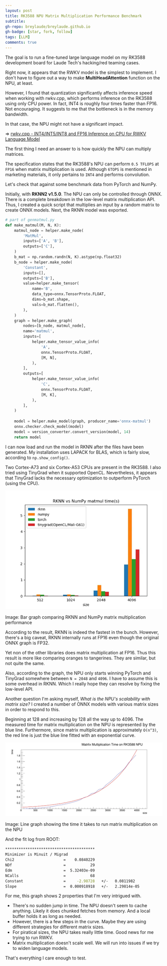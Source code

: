 ```yaml
---
layout: post
title: RK3588 NPU Matrix Multiplication Performance Benchmark 
subtitle: 
gh-repo: breylaude/breylaude.github.io
gh-badge: [star, fork, follow]
tags: [LLM]
comments: true
---
```


The goal is to run a fine-tuned large language model on my RK3588 development board for Laude Tech's hacking/red teaming cases.

Right now, it appears that the RWKV model is the simplest to implement. I don't have to figure out a way to make **MultiHeadAttention** function on the NPU, at least. 

However, I found that quantization significantly affects inference speed when working with rwkv.cpp, which performs inference on the RK3588 using only CPU power. In fact, INT4 is roughly four times faster than FP16. Not encouraging. It suggests to me that the bottleneck is in the memory bandwidth. 

In that case, the NPU might not have a significant impact.

=> [rwkv.cpp - INT4/INT5/INT8 and FP16 Inference on CPU for RWKV Language Model](https://github.com/saharNooby/rwkv.cpp)

The first thing I need an answer to is how quickly the NPU can multiply matrices. 

The specification states that the RK3588's NPU can perform `0.5 TFLOPS` at `FP16` when matrix multiplication is used. Although `6TOPS` is mentioned in marketing materials, it only pertains to `INT4` and performs convolution. 

Let's check that against some benchmark data from PyTorch and NumPy.

Initially, with **RKNN2 v1.5.0**. The NPU can only be controlled through ONNX. There is a complete breakdown in the low-level matrix multiplication API. Thus, I created a quick script that multiplies an input by a random matrix to create ONNX models. Next, the RKNN model was exported.

```python
# part of genmatmul.py
def make_matmul(M, N, K):
    matmul_node = helper.make_node(
        'MatMul',
        inputs=['A', 'B'],
        outputs=['C'],
    )
    b_mat = np.random.randn(N, K).astype(np.float32)
    b_node = helper.make_node(
        'Constant',
        inputs=[],
        outputs=['B'],
        value=helper.make_tensor(
            name='B',
            data_type=onnx.TensorProto.FLOAT,
            dims=b_mat.shape,
            vals=b_mat.flatten(),
        ),
    )
    graph = helper.make_graph(
        nodes=[b_node, matmul_node],
        name='matmul',
        inputs=[
            helper.make_tensor_value_info(
                'A',
                onnx.TensorProto.FLOAT,
                [M, N],
            ),
        ],
        outputs=[
            helper.make_tensor_value_info(
                'C',
                onnx.TensorProto.FLOAT,
                [M, K],
            ),
        ],
    )

    model = helper.make_model(graph, producer_name='onnx-matmul')
    onnx.checker.check_model(model)
    model = version_converter.convert_version(model, 14)
    return model
```

I can now load and run the model in RKNN after the files have been generated. My installation uses LAPACK for BLAS, which is fairly slow, according to `np.show_config()`. 

Two Cortex-A73 and six Cortex-A53 CPUs are present in the RK3588. I also tried using TinyGrad when it supported OpenCL. Nevertheless, it appears that TinyGrad lacks the necessary optimization to outperform PyTorch (using the CPU).

![](/assets/img/rknn-vs-numpy-benchmark-matmul.png)

Image: Bar graph comparing RKNN and NumPy matrix multiplication performance

According to the result, RKNN is indeed the fastest in the bunch. However, there's a big caveat, RKNN internally runs at FP16 even though the original ONNX graph is FP32. 

Yet non of the other libraries does matrix multiplication at FP16. Thus this result is more like comparing oranges to tangerines. They are similar, but not quite the same. 

Also, according to the graph, the NPU only starts winning PyTorch and TinyGrad somewhere between `N = 2048` and `4096`. I have to assume this is some overhead in RKNN. Which I really hope they can resolve by fixing the low-level API.

Another question I'm asking myself, *What is the NPU's scalability with matrix size?* I created a number of ONNX models with various matrix sizes in order to respond to this. 

Beginning at 128 and increasing by 128 all the way up to 4096. The measured time for matrix multiplication on the NPU is represented by the blue line. Furthermore, since matrix multiplication is approximately `O(n^3)`, the red line is just the blue line fitted with an exponential curve.

![](assets/img/rknn-matmul-time-curve.png)

Image: Line graph showing the time it takes to run matrix multiplication on the NPU

And the fit log from ROOT:

```bash
****************************************
Minimizer is Minuit / Migrad
Chi2                      =    0.0840229
NDf                       =           29
Edm                       =  5.32403e-09
NCalls                    =           68
Constant                  =     -2.98728   +/-   0.0811982   
Slope                     =  0.000918918   +/-   2.29814e-05
```

For me, this graph shows 2 properties that I'm very intrigued with.
- There's no sudden jump in time. The NPU doesn't seem to cache anything. Likely it does chunked fetches from memory. And a local buffer holds it as long as needed.
- However, there is a few steps in the curve. Maybe they are using different strategies for different matrix sizes.
- For piratical sizes, the NPU takes really little time. Good news for me trying to run RWKV.
- Matrix multiplication doesn't scale well. We will run into issues if we try to widen language models.
  
That's everything I care enough to test. 

